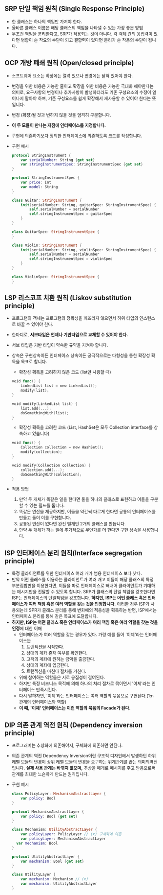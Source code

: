 ## SRP 단일 책임 원칙 (Single Response Principle)

- 한 클래스는 하나의 책임만 가져야 한다.
- 올바른 클래스 이름은 해당 클래스의 책임을 나타낼 수 있는 가장 좋은 방법
- 무조건 책임을 분리한다고, SRP가 적용되는 것이 아니다. 각 객체 간의 응집력이 있다면 병합이 순 작요의 수단이 되고 결합력이 있다면 분리가 순 작용의 수단이 됩니다.

## OCP 개방 폐쇄 원칙 (Open/closed principle)

- 소프트웨어 요소는 확장에는 열려 있으나 변경에는 닫혀 있어야 한다.
- 변경을 위한 비용은 가능한 줄이고 확장을 위한 비용은 가능한 극대화 해야한다는 의미로, 요구사항의 변경이나 추가사항이 발생하더라도 기존 구성요소의 수정이 일어나지 말아야 하며, 기존 구성요소를 쉽게 확장해서 재사용할 수 있어야 한다는 뜻입니다.
- 변경 (확장)될 것과 변하지 않을 것을 엄격히 구분합니다.
- **이 두 모듈이 만나는 지점에 인터페이스를 지정합니다.**
- 구현에 의존하기보다 정의한 인터페이스에 의존하도록 코드를 작성합니다.
- 구현 예시
    
    ```swift
    protocol StringInstrument {
    	var serialNumber: String {get set}
    	var stringInstrumentSpec: StringInstrumentSpec {get set}
    }
    
    protocol StringInstrumentSpec {
    	var price: Int
    	var model: String
    }
    
    class Guitar: StringInstrument {
    	init(serialNumber: String, guitarSpec: StringInstrumentSpec) {
    		self.serialNumber = serialNumber
    		self.stringInstrumentSpec = guitarSpec
    	}
    }
    
    class GuitarSpec: StringInstrumentSpec {
    }
    
    class Violin: StringInstrument {
    	init(serialNumber: String, violinSpec: StringInstrumentSpec) {
    		self.serialNumber = serialNumber
    		self.stringInstrumentSpec = violinSpec
    	}
    }
    
    class ViolinSpec: StringInstrumentSpec {
    }
    ```
    

## LSP 리스코프 치환 원칙 (Liskov substitution principle)

- 프로그램의 객체는 프로그램의 정확성을 깨뜨리지 않으면서 하위 타입의 인스턴스로 바꿀 수 있어야 한다.
- 한마디로, **서브타입은 언제나 기반타입으로 교체할 수 있어야 한다.**
- 서브 타입은 기반 타입이 약속한 규약을 지켜야 합니다.
- 상속은 구현상속이든 인터페이스 상속이든 궁극적으로는 다형성을 통한 확장성 획득을 목표로 합니다.
    - 확장성 획득을 고려하지 않은 코드 (list만 사용할 때)
    
    ```swift
    void func() {
    	LinkedList list = new LinkedList();
    	modify(list);
    }
    
    void modify(LinkedList list) {
    	list.add(...);
    	doSomethingWith(list);
    }
    ```
    
    - 확장성 획득을 고려한 코드 (List, HashSet은 모두 Collection interface를 상속하고 있습니다)
    
    ```swift
    void func() {
    	Collection collection = new HashSet();
    	modify(collection);
    }
    
    void modify(Collection collection) {
    	collection.add(...);
    	doSomethingWith(collection);
    }
    ```
    
- 적용 방법
    1. 만약 두 개체가 똑같은 일을 한다면 둘을 하나의 클래스로 표현하고 이들을 구분할 수 있는 필드를 둡니다.
    2. 똑같은 연산을 제공하지만, 이들을 약간씩 다르게 한다면 공통의 인터페이스를 만들고 둘이 이를 구현합니다.
    3. 공통된 연산이 없다면 완전 별개인 2개의 클래스를 만듭니다.
    4. 만약 두 개체가 하는 일에 추가적으로 무언가를 더 한다면 구현 상속을 사용합니다.

## ISP 인터페이스 분리 원칙(Interface segregation principle)

- 특정 클라이언트를 위한 인터페이스 여러 개가 범용 인터페이스 보다 낫다.
- 만약 어떤 클래스를 이용하는 클라이언트가 여러 개고 이들이 해당 클래스의 특정 부분집합만을 이용한다면, 이들을 따로 인터페이스로 빼내어 클라이언트가 기대하는 메시지만을 전달할 수 있도록 합니다. SRP가 클래스의 단일 책임을 강조한다면 ISP는 인터페이스의 단일책임을 강조합니다. **하지만, ISP는 어떤 클래스 혹은 인터페이스가 여러 책임 혹은 여러 역할을 갖는 것을 인정합니다.** 이러한 경우 ISP가 사용되는데 SPR가 클래스 분리를 통해 변화에의 적응성을 획득하는 반면, ISP에서는 인터페이스 분리를 통해 같은 목표에 도달합니다.
- **하지만, ISP는 어떤 클래스 혹은 인터페이스가 여러 책임 혹은 여러 역할을 갖는 것을 인정**에 대한 이해
    - 인터페이스가 여러 역할을 갖는 경우가 있다. 가령 예를 들어 '이체'라는 인터페이스는
        1. 트랜잭션을 시작한다.
        2. 상대의 계좌 존재 여부를 확인한다.
        3. 고객의 계좌에 원하는 금액을 출금한다.
        4. 상대의 계좌에 입금한다.
        5. 트랜젝션을 마친다 절차를 거친다.
    - 위에 참여하는 역할들은 서로 응집성이 결여된다.
    - 하지만 특정 비즈니스 목적에 의해 하나의 처리 절차로 묶이면서 '이체'라는 인터페이스 만족시킨다.
    - 다시 말하자면, '이체'라는 인터페이스는 여러 역할의 묶음으로 구현된다.(1:n 관계의 인터페이스와 역할)
    - **이 때, '이체' 인터페이스는 이런 역할의 묶음의 Facade가 된다.**

## DIP 의존 관계 역전 원칙 (Dependency inversion principle)

- 프로그래머는 추상화에 의존해야지, 구체화에 의존하면 안된다.
- 의존 관계의 역전 Dependency Inversion이란 구조적 디자인에서 발생하던 하위 레벨 모듈의 변경이 상위 레벨 모듈의 변경을 요구하는 위계관계를 끊는 의미의역전입니다. **실제 사용 관계는 바뀌지 않으며,** 추상을 매개로 메시지를 주고 받음으로써 관계를 최대한 느슨하게 만드는 원칙입니다.
- 구현 예시
    
    ```swift
    class PolicyLayer: MechanismAbstractLayer {
    	var policy: Bool
    }
    
    protocol MechanismAbstractLayer {
    	var policy: Bool {get set}
    }
    
    class Mechanism: UtilityAbstractLayer {
    	var policyLayer: PolicyLayer // (x) 구체화에 의존
    	var policyLayer: MechanismAbstractLayer
      var mechanism: Bool
    }
    
    protocol UtilityAbstractLayer {
    	var mechanism: Bool {get set}
    }
    
    class UtilityLayer {
    	var mechanism: Mechanism // (x)
    	var mechanism: UtilityAbstractLayer
    }
    ```